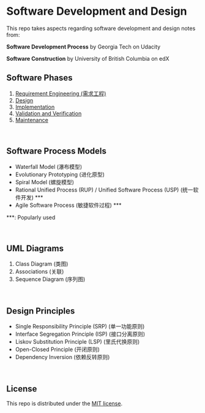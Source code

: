 # Software Development and Design

This repo takes aspects regarding software development and design notes from:

**Software Development Process** by Georgia Tech on Udacity

**Software Construction** by University of British Columbia on edX

## Software Phases

1. <a href="https://github.com/Ziang-Lu/Software-Development-and-Design/blob/master/1-Software%20Phases/1-Requirement%20Engineering.md">Requirement Engineering (需求工程)</a>
2. <a href="https://github.com/Ziang-Lu/Software-Development-and-Design/blob/master/1-Software%20Phases/2-Design.md">Design</a>
3. <a href="https://github.com/Ziang-Lu/Software-Development-and-Design/blob/master/1-Software%20Phases/3-Implementation.md">Implementation</a>
4. <a href="https://github.com/Ziang-Lu/Software-Development-and-Design/blob/master/1-Software%20Phases/4-Verification%20and%20Validation.md">Validation and Verification</a>
5. <a href="https://github.com/Ziang-Lu/Software-Development-and-Design/blob/master/1-Software%20Phases/5-Maintenance.md">Maintenance</a>

<br>

## Software Process Models

* Waterfall Model (瀑布模型)
* Evolutionary Prototyping (进化原型)
* Spiral Model (螺旋模型)
* Rational Unified Process (RUP) / Unified Software Process (USP) (统一软件开发) ***
* Agile Software Process (敏捷软件过程) ***

***: Popularly used

<br>

## UML Diagrams

1. Class Diagram (类图)
2. Associations (关联)
3. Sequence Diagram (序列图)

<br>

## Design Principles

* Single Responsibility Principle (SRP) (单一功能原则)
* Interface Segregation Principle (ISP) (接口分离原则)
* Liskov Substitution Principle (LSP) (里氏代换原则)
* Open-Closed Principle (开闭原则)
* Dependency Inversion (依赖反转原则)

<br>

## License

This repo is distributed under the <a href="https://github.com/Ziang-Lu/Software-Development-and-Design/blob/master/LICENSE">MIT license</a>.
